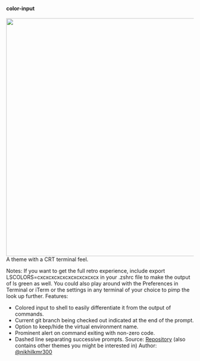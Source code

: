 #### color-input

<img src=https://github.com/nikhilkmr300/omz-themes/blob/master/images/color-input-line.png width=640>
A theme with a CRT terminal feel.

Notes: If you want to get the full retro experience, include export LSCOLORS=cxcxcxcxcxcxcxcxcxcxcx in your .zshrc file to make the output of ls green as well. You could also play around with the Preferences in Terminal or iTerm or the settings in any terminal of your choice to pimp the look up further.
Features:

- Colored input to shell to easily differentiate it from the output of commands.
- Current git branch being checked out indicated at the end of the prompt.
- Option to keep/hide the virtual environment name.
- Prominent alert on command exiting with non-zero code.
- Dashed line separating successive prompts.
  Source: [Repository](https://github.com/nikhilkmr300/omz-themes) (also contains other themes you might be interested in)
  Author: [@nikhilkmr300](https://github.com/nikhilkmr300)
